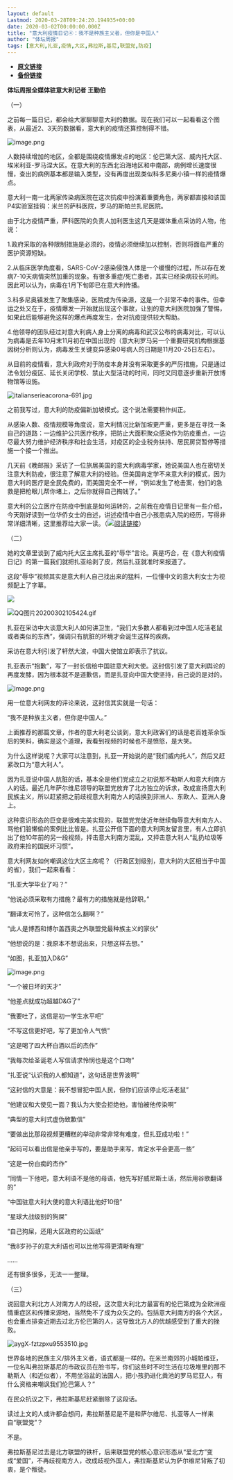 ```yaml
---
layout: default
Lastmod: 2020-03-28T09:24:20.194935+00:00
date: 2020-03-02T00:00:00.000Z
title: "意大利疫情日记④：我不是种族主义者，但你是中国人"
author: "体坛周报"
tags: [意大利,扎亚,疫情,大区,弗拉斯,基尼,联盟党,防疫]
---
```


* [**原文链接**](http://www.titan24.com/publish/app/data/2020/03/02/306882/os_news.html)
* [**备份链接**](http://archive.ph/rsKHn)


**体坛周报全媒体驻意大利记者 王勤伯**

（一）

之前每一篇日记，都会给大家聊聊意大利的数据。现在我们可以一起看看这个图表，从最近2、3天的数据看，意大利的疫情还算控制得不错。

![image.png](/images/post/1920d55040ca0ce7cd2863ad1c58c4ba.png@!img01)

人数持续增加的地区，全都是围绕疫情爆发点的地区：伦巴第大区、威内托大区、埃米利亚-罗马涅大区。在意大利的东西北沿海地区和中南部，病例增长速度很慢，查出的病例基本都是输入类型，没有再度出现类似科多尼奥小镇一样的疫情爆点。

意大利一南一北两家传染病医院在这次抗疫中扮演着重要角色，两家都直接和该国P4实验室挂钩：米兰的萨科医院，罗马的斯帕兰扎尼医院。

由于北方疫情严重，萨科医院的负责人加利医生这几天是媒体重点采访的人物，他说：

1.政府采取的各种限制措施是必须的，疫情必须继续加以控制，否则将面临严重的医护资源短缺。

2.从临床医学角度看，SARS-CoV-2感染侵蚀人体是一个缓慢的过程，所以存在发病7-10天病情突然加重的现象。有很多重症/死亡患者，其实已经染病较长时间。因此可以认为，病毒在1月下旬即已在意大利传播。

3.科多尼奥镇发生了聚集感染，医院成为传染源，这是一个非常不幸的事件。但幸运之处又在于，疫情爆发一开始就出现这个事故，让别的意大利医院加强了警惕，如果此后能够避免这样的爆点再度发生，会对抗疫提供较大帮助。

4.他领导的团队经过对意大利病人身上分离的病毒和武汉公布的病毒对比，可以认为病毒是去年10月末11月初在中国出现的（意大利罗马另一个重要研究机构根据基因树分析则认为，病毒发生关键变异感染0号病人的日期是11月20-25日左右）。

从目前的疫情看，意大利政府对于防疫本身并没有采取更多的严厉措施，只是通过法令划分疫区、延长关闭学校、禁止大型活动的时间，同时又同意逐步重新开放博物馆等设施。

![italianserieacorona-691.jpg](/images/post/51f3c35e2461b5347af8d0df003ecdfe.jpg)

之前我写过，意大利的防疫偏新加坡模式。这个说法需要稍作纠正。

从感染人数、疫情规模等角度说，意大利情况比新加坡更严重，更多是在寻找一条自己的道路：一边维护公共医疗秩序，把防止大面积聚众感染作为防疫重点，一边尽最大努力维护经济秩序和社会生活，对疫区的企业税务扶持、居民房贷暂停等措施一个接一个推出。

几天前《晚邮报》采访了一位旅居美国的意大利病毒学家，她说美国人也在密切关注意大利防疫，很注意了解意大利的经验。但美国肯定学不来意大利的模式，因为意大利的医疗是全民免费的，而美国完全不一样，“例如发生了枪击案，他们的急救是把枪眼儿帮你堵上，之后你就得自己掏钱了。”

意大利的公立医疗在防疫中到底是如何运转的，之前我在疫情日记里有一些介绍，今天刚好读到一位华侨女士的自述，讲述疫情中自己小孩患病入院的经历，写得非常详细清晰，这里推荐给大家一读。（[![](/images/post/3838e30eced1c3b1e96cde57a9aebf45.png)阅读链接](https://mp.weixin.qq.com/s/q4FuIE1bVMUZydw3VWyx0Q)）

（二）

她的文章里谈到了威内托大区主席扎亚的“辱华”言论。真是巧合，在《意大利疫情日记》的第一篇我们就把扎亚给剥了皮，然后扎亚就准时来报道了。

这段“辱华”视频其实是意大利人自己找出来的猛料，一位懂中文的意大利女士为视频配上了字幕。

![](/images/post/711892445c16112e7bdf9af5f9cb0f86.gif)

![QQ图片20200302105424.gif](/images/post/e4092eb1083905b983a3e8fff00d896c.gif)

扎亚在采访中大谈意大利人如何讲卫生，“我们大多数人都看到过中国人吃活老鼠或者类似的东西”，强调只有肮脏的环境才会诞生这样的疾病。

采访在意大利引发了轩然大波，中国大使馆立即表示了抗议。

扎亚表示“抱歉”，写了一封长信给中国驻意大利大使。这封信引发了意大利舆论的再度发酵，因为根本就不是道歉信，而是扎亚向中国大使坚持，自己说的是对的。

![image.png](/images/post/0fae9bda725ad767949928333cf5e0eb.png)

用一位意大利网友的评论来说，这封信其实就是一句话：

“我不是种族主义者，但你是中国人。”

上面推荐的那篇文章，作者的意大利老公谈到，意大利政客们的话是老百姓茶余饭后的笑料，确实是这个道理，我看到视频的时候也不是愤怒，是大笑。

为什么这样说呢？大家可以注意到，扎亚一开始说的是“我们威内托人”，然后又赶紧改口为“意大利人”。

因为扎亚说中国人肮脏的话，基本全是他们党成立之初说那不勒斯人和意大利南方人的话。最近几年萨尔维尼领导的联盟党放弃了北方独立的诉求，改成宣扬意大利民族主义，所以赶紧把之前歧视意大利南方人的话换到非洲人、东欧人、亚洲人身上。

这种意识形态的巨变是很难完美实现的，联盟党党徒近年继续侮辱意大利南方人、骂他们脏懒偷的案例比比皆是。扎亚公开信下面的意大利网友留言里，有人立即扒出了他10年前的另一段视频，抨击意大利南方混乱，又抨击意大利人“乱扔垃圾等政府来捡的国民坏习惯”。

意大利网友如何嘲讽这位大区主席呢？（行政区划级别，意大利的大区相当于中国的省），我们一起来看看：

“扎亚大学毕业了吗？”

“他说必须采取有力措施？最有力的措施就是他辞职。”

“翻译太可怜了，这种信怎么翻啊？”

“此人是博西和博尔盖西奥之外联盟党最种族主义的家伙”

“他想说的是：我原本不想说出来，只想这样去想。”

“如图，扎亚加入D&G”

![image.png](/images/post/d390ea4433ab8ea459ce09d47b55dc1f.png)

“一个被日坏的天才”

“他差点就成功超越D&G了”

“我要吐了，这信是初一学生水平吧”

“不写这信更好吧，写了更加令人气愤”

“这是喝了四大杯白酒以后的杰作”

“我每次给圣诞老人写信请求怜悯也是这个口吻”

“扎亚说“认识我的人都知道”，这句话是世界波啊”

“这封信的大意是：我不想冒犯中国人民，但你们应该停止吃活老鼠”

“他建议和大使见一面？我认为大使会拒绝他，害怕被他传染啊”

“典型的意大利式虚伪致歉信”

“要做出比那段视频更糟糕的举动非常非常有难度，但扎亚成功啦！”

“起码可以看出信是他亲手写的，要是助手来写，肯定水平会更高一些”

“这是一份白痴的杰作”

“同情一下他吧，意大利语不是他的母语，他先写好威尼斯土话，然后用谷歌翻译的”

“中国驻意大利大使的意大利语比他好10倍”

“星球大战级别的狗屎”

“自己狗屎，还用大区政府的公函纸”

“我8岁孙子的意大利语也可以比他写得更清晰有理”

……

还有很多很多，无法一一整理。

（三）

说回意大利北方人对南方人的歧视，这次意大利北方最富有的伦巴第成为全欧洲疫情重症区和传播来源地，当然免不了成为众矢之的。包括意大利南方的各个大区，也会重点排查近期去过北方伦巴第的人，这导致北方人的优越感受到了重大的挫败。

![aygX-fztzpxu9553510.jpg](/images/post/f9744375f936b1ef26b6472b644b41f8.jpg@!img01)

世界各地的民族主义/排外主义者，语式都是一样的。在米兰南郊的小城帕维亚，一位名叫弗拉斯基尼的市政议员在脸书写，你们这些时不时生活在垃圾堆里的那不勒斯人（和近似者），不用坐浴盆的法国人，把小孩扔进化粪池的罗马尼亚人，有什么资格来嘲讽我们伦巴第人？”

在民众抗议之下，弗拉斯基尼赶紧删除了这段话。

读过上文的人或许都会想问，弗拉斯基尼是不是和萨尔维尼、扎亚等人一样来自“联盟党”？

不是。

弗拉斯基尼过去是北方联盟的铁杆，后来联盟党的核心意识形态从“爱北方”变成“爱国”，不再歧视南方人，改成歧视外国人，弗拉斯基尼认为萨尔维尼背叛了初衷，是个叛徒。

